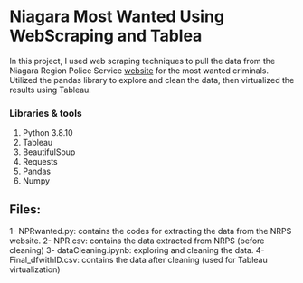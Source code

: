 # Niagara Most Wanted Using WebScraping and Tablea

In this project, I used web scraping techniques to pull the data from the Niagara Region Police Service [website](https://www.niagarapolice.ca/en/news-and-events/Niagara-s-Wanted.aspx) for the most wanted criminals.
Utilized the pandas library to explore and clean the data, then virtualized the results using Tableau. 

### Libraries & tools
1. Python 3.8.10
2. Tableau
3. BeautifulSoup
4. Requests
5. Pandas
6. Numpy

## Files:
1- NPRwanted.py: contains the codes for extracting the data from the NRPS website.
2- NPR.csv: contains the data extracted from NRPS (before cleaning)
3- dataCleaning.ipynb: exploring and cleaning the data.
4- Final_dfwithID.csv: contains the data after cleaning (used for Tableau virtualization)




